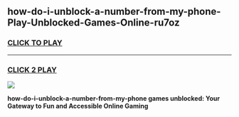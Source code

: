 
## how-do-i-unblock-a-number-from-my-phone-Play-Unblocked-Games-Online-ru7oz
<h3>
<a href="https://premium76.site?title=how-do-i-unblock-a-number-from-my-phone&ref=25A">CLICK TO PLAY</a></h3>
<hr>

<h3>
<a href="https://premium76.site?title=how-do-i-unblock-a-number-from-my-phone&ref=25A">CLICK 2 PLAY</a>
  
</h3>

<a href="https://premium76.site?title=how-do-i-unblock-a-number-from-my-phone&ref=25A"><img src="https://clearcache.store/games.png"></a>


**how-do-i-unblock-a-number-from-my-phone games unblocked: Your Gateway to Fun and Accessible Online Gaming**
